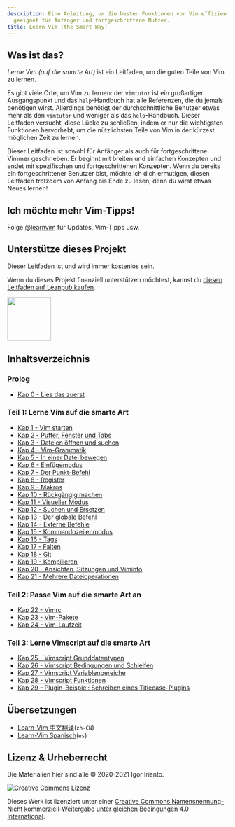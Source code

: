 ```yaml
---
description: Eine Anleitung, um die besten Funktionen von Vim effizient zu erlernen,
  geeignet für Anfänger und fortgeschrittene Nutzer.
title: Learn Vim (the Smart Way)
---
```


## Was ist das?

_Lerne Vim (auf die smarte Art)_ ist ein Leitfaden, um die guten Teile von Vim zu lernen.

Es gibt viele Orte, um Vim zu lernen: der `vimtutor` ist ein großartiger Ausgangspunkt und das `help`-Handbuch hat alle Referenzen, die du jemals benötigen wirst. Allerdings benötigt der durchschnittliche Benutzer etwas mehr als den `vimtutor` und weniger als das `help`-Handbuch. Dieser Leitfaden versucht, diese Lücke zu schließen, indem er nur die wichtigsten Funktionen hervorhebt, um die nützlichsten Teile von Vim in der kürzest möglichen Zeit zu lernen.

Dieser Leitfaden ist sowohl für Anfänger als auch für fortgeschrittene Vimmer geschrieben. Er beginnt mit breiten und einfachen Konzepten und endet mit spezifischen und fortgeschrittenen Konzepten. Wenn du bereits ein fortgeschrittener Benutzer bist, möchte ich dich ermutigen, diesen Leitfaden trotzdem von Anfang bis Ende zu lesen, denn du wirst etwas Neues lernen!

## Ich möchte mehr Vim-Tipps!

Folge [@learnvim](https://twitter.com/learnvim) für Updates, Vim-Tipps usw.

## Unterstütze dieses Projekt

Dieser Leitfaden ist und wird immer kostenlos sein.

Wenn du dieses Projekt finanziell unterstützen möchtest, kannst du [diesen Leitfaden auf Leanpub kaufen](https://leanpub.com/learnvim).

<a href="https://leanpub.com/learnvim"><img src="/vim/images/learn-vim-cover.png" width="100"></a>

## Inhaltsverzeichnis

### Prolog

- [Kap 0 - Lies das zuerst](ch00_read_this_first)

### Teil 1: Lerne Vim auf die smarte Art

- [Kap 1 - Vim starten](ch01_starting_vim)
- [Kap 2 - Puffer, Fenster und Tabs](ch02_buffers_windows_tabs)
- [Kap 3 - Dateien öffnen und suchen](ch03_searching_files)
- [Kap 4 - Vim-Grammatik](ch04_vim_grammar)
- [Kap 5 - In einer Datei bewegen](ch05_moving_in_file)
- [Kap 6 - Einfügemodus](ch06_insert_mode)
- [Kap 7 - Der Punkt-Befehl](ch07_the_dot_command)
- [Kap 8 - Register](ch08_registers)
- [Kap 9 - Makros](ch09_macros)
- [Kap 10 - Rückgängig machen](ch10_undo)
- [Kap 11 - Visueller Modus](ch11_visual_mode)
- [Kap 12 - Suchen und Ersetzen](ch12_search_and_substitute)
- [Kap 13 - Der globale Befehl](ch13_the_global_command)
- [Kap 14 - Externe Befehle](ch14_external_commands)
- [Kap 15 - Kommandozeilenmodus](ch15_command-line_mode)
- [Kap 16 - Tags](ch16_tags)
- [Kap 17 - Falten](ch17_fold)
- [Kap 18 - Git](ch18_git)
- [Kap 19 - Kompilieren](ch19_compile)
- [Kap 20 - Ansichten, Sitzungen und Viminfo](ch20_views_sessions_viminfo)
- [Kap 21 - Mehrere Dateioperationen](ch21_multiple_file_operations)

### Teil 2: Passe Vim auf die smarte Art an

- [Kap 22 - Vimrc](ch22_vimrc)
- [Kap 23 - Vim-Pakete](ch23_vim_packages)
- [Kap 24 - Vim-Laufzeit](ch24_vim_runtime)

### Teil 3: Lerne Vimscript auf die smarte Art

- [Kap 25 - Vimscript Grunddatentypen](ch25_vimscript_basic_data_types)
- [Kap 26 - Vimscript Bedingungen und Schleifen](ch26_vimscript_conditionals_and_loops)
- [Kap 27 - Vimscript Variablenbereiche](ch27_vimscript_variable_scopes)
- [Kap 28 - Vimscript Funktionen](ch28_vimscript_functions)
- [Kap 29 - Plugin-Beispiel: Schreiben eines Titlecase-Plugins](ch29_plugin_example_writing-a-titlecase-plugin)

## Übersetzungen

- [Learn-Vim 中文翻译](https://github.com/wsdjeg/Learn-Vim_zh_cn)(`zh-CN`)
- [Learn-Vim Spanisch](https://github.com/victorhck/learn-Vim-es)(`es`)

## Lizenz & Urheberrecht

Die Materialien hier sind alle © 2020-2021 Igor Irianto.

<a rel="license" href="http://creativecommons.org/licenses/by-nc-sa/4.0/"><img alt="Creative Commons Lizenz" style="border-width:0" src="https://licensebuttons.net/l/by-nc-sa/4.0/88x31.png" /></a><br />

Dieses Werk ist lizenziert unter einer <a rel="license" href="http://creativecommons.org/licenses/by-nc-sa/4.0/">Creative Commons Namensnennung-Nicht kommerziell-Weitergabe unter gleichen Bedingungen 4.0 International</a>.
